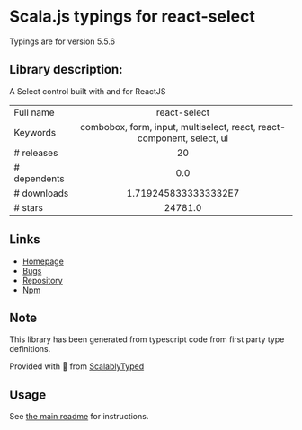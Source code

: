 
# Scala.js typings for react-select

Typings are for version 5.5.6

## Library description:
A Select control built with and for ReactJS

|                    |                 |
| ------------------ | :-------------: |
| Full name          | react-select |
| Keywords           | combobox, form, input, multiselect, react, react-component, select, ui |
| # releases         | 20 |
| # dependents       | 0.0 |
| # downloads        | 1.7192458333333332E7 |
| # stars            | 24781.0 |

## Links
- [Homepage](https://github.com/JedWatson/react-select#readme)
- [Bugs](https://github.com/JedWatson/react-select/issues)
- [Repository](https://github.com/JedWatson/react-select)
- [Npm](https://www.npmjs.com/package/react-select)
    


## Note
This library has been generated from typescript code from first party type definitions.

Provided with :purple_heart: from [ScalablyTyped](https://github.com/oyvindberg/ScalablyTyped)

## Usage
See [the main readme](../../readme.md) for instructions.


